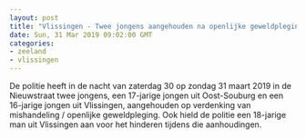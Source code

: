 ```yaml
---
layout: post
title: "Vlissingen - Twee jongens aangehouden na openlijke geweldpleging en één voor hinderen aanhouding"
date: Sun, 31 Mar 2019 09:02:00 GMT
categories: 
- zeeland 
- vlissingen 
---
```


De politie heeft in de nacht van zaterdag 30 op zondag 31 maart 2019 in de Nieuwstraat twee jongens, een 17-jarige jongen uit Oost-Souburg en een 16-jarige jongen uit Vlissingen, aangehouden op verdenking van mishandeling / openlijke geweldpleging. Ook hield de politie een 18-jarige man uit Vlissingen aan voor het hinderen tijdens die aanhoudingen.
